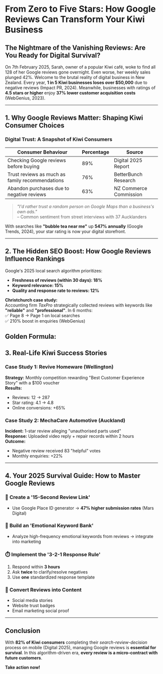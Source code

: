 # From Zero to Five Stars: How Google Reviews Can Transform Your Kiwi Business

## The Nightmare of the Vanishing Reviews: Are You Ready for Digital Survival?

On 7th February 2025, Sarah, owner of a popular Kiwi café, woke to find all 128 of her Google reviews gone overnight. Even worse, her weekly sales plunged 42%. Welcome to the brutal reality of digital business in New Zealand. Every year, **1 in 5 Kiwi businesses loses over $50,000** due to negative reviews (Impact PR, 2024). Meanwhile, businesses with ratings of **4.5 stars or higher** enjoy **37% lower customer acquisition costs** (WebGenius, 2023).

---

## 1. Why Google Reviews Matter: Shaping Kiwi Consumer Choices

### Digital Trust: A Snapshot of Kiwi Consumers

| **Consumer Behaviour**                          | **Percentage** | **Source**             |
| ----------------------------------------------- | -------------- | ---------------------- |
| Checking Google reviews before buying           | 89%            | Digital 2025 Report    |
| Trust reviews as much as family recommendations | 76%            | BetterBunch Research   |
| Abandon purchases due to negative reviews       | 63%            | NZ Commerce Commission |

> *"I'd rather trust a random person on Google Maps than a business's own ads."*  
– Common sentiment from street interviews with 37 Aucklanders

With searches like **"bubble tea near me"** up **547% annually** (Google Trends, 2024), your star rating is now your digital storefront.

---

## 2. The Hidden SEO Boost: How Google Reviews Influence Rankings

Google's 2025 local search algorithm prioritizes:  
- **Freshness of reviews (within 30 days): 18%**  
- **Keyword relevance: 15%**  
- **Quality and response rate to reviews: 12%**  

**Christchurch case study:**  
Accounting firm *TaxPro* strategically collected reviews with keywords like **"reliable"** and **"professional"**. In 6 months:  
✅ Page 8 → Page 1 on local searches  
✅ 210% boost in enquiries (WebGenius)  

**Golden Formula:**  
---

## 3. Real-Life Kiwi Success Stories

### Case Study 1: Revive Homeware (Wellington)  
**Strategy:** Monthly competition rewarding "Best Customer Experience Story" with a $100 voucher  
**Results:**  
- Reviews: 12 → 287  
- Star rating: 4.1 → 4.8  
- Online conversions: +65%  

### Case Study 2: MechaCare Automotive (Auckland)  
**Incident:** 1-star review alleging "unauthorised parts used"  
**Response:** Uploaded video reply + repair records within 2 hours  
**Outcome:**  
- Negative review received 83 "helpful" votes  
- Monthly enquiries: +22%  

---

## 4. Your 2025 Survival Guide: How to Master Google Reviews

### 🚀 **Create a '15-Second Review Link'**  
- Use Google Place ID generator → **47% higher submission rates** (Mars Digital)  

### 🧠 **Build an 'Emotional Keyword Bank'**  
- Analyze high-frequency emotional keywords from reviews → integrate into marketing  

### ⏱️ **Implement the '3-2-1 Response Rule'**  
1. Respond within **3 hours**  
2. Ask **twice** to clarify/resolve negatives  
3. Use **one** standardized response template  

### 📢 **Convert Reviews into Content**  
- Social media stories  
- Website trust badges  
- Email marketing social proof  

---

## Conclusion  

With **82% of Kiwi consumers** completing their *search-review-decision* process on mobile (Digital 2025), managing Google reviews is **essential for survival**. In this algorithm-driven era, **every review is a micro-contract with future customers**.  

**Take action now!**